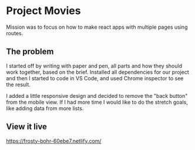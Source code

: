 # Project Movies

Mission was to focus on how to make react apps with multiple pages using routes. 


## The problem

I started off by writing with paper and pen, all parts and how they should work together, based on the brief. Installed all dependencies for our project and then I started to code in VS Code, and used Chrome inspector to see the result. 

I added a little responsive design and decided to remove the "back button" from the mobile view.
If I had more time I would like to do the stretch goals, like adding data from more lists. 


## View it live

https://frosty-bohr-60ebe7.netlify.com/

